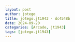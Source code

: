 ```yaml
---
layout: post
author: jotego
title: jotego.jt1943 - dc4548b
date: 2024-09-20
categories: [Arcade, jt1943]
tags: [jotego.jt1943]
---
```


